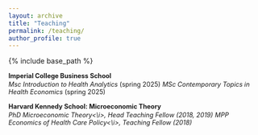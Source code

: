 ```yaml
---
layout: archive
title: "Teaching"
permalink: /teaching/
author_profile: true
---
```


{% include base_path %}

<span style ="font-size:.9em;">**Imperial College Business School**</span>       
<span style ="font-size:.9em;"><i>Msc Introduction to Health Analytics</i> (spring 2025)</span> 
<span style ="font-size:.9em;"><i>MSc Contemporary Topics in Health Economics</i> (spring 2025)</span>   

<span style ="font-size:.9em;">**Harvard Kennedy School: Microeconomic Theory**</span>  
<span style ="font-size:.9em;"><i>PhD Microeconomic Theory<\i>, Head Teaching Fellow (2018, 2019)</span> 
<span style ="font-size:.9em;"><i>MPP Economics of Health Care Policy<\i>, Teaching Fellow (2018)</span>
 
